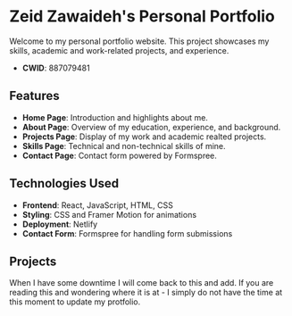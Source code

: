 # Zeid Zawaideh's Personal Portfolio

Welcome to my personal portfolio website. This project showcases my skills, academic and work-related projects, and experience.
- **CWID**: 887079481

## Features

- **Home Page**: Introduction and highlights about me.
- **About Page**: Overview of my education, experience, and background.
- **Projects Page**: Display of my work and academic realted projects.
- **Skills Page**: Technical and non-technical skills of mine.
- **Contact Page**: Contact form powered by Formspree.

## Technologies Used

- **Frontend**: React, JavaScript, HTML, CSS
- **Styling**: CSS and Framer Motion for animations
- **Deployment**: Netlify
- **Contact Form**: Formspree for handling form submissions

## Projects

When I have some downtime I will come back to this and add. If you are reading this and wondering where it is at - I simply do not have the time at this moment to update my protfolio. 


